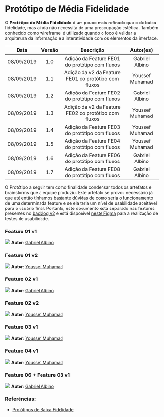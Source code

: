# Protótipo de Média Fidelidade

O **Protótipo de Média Fidelidade** é um pouco mais refinado que o de baixa fidelidade, mas ainda não necessita de uma preocupação estética. Também conhecido como wireframe, é utilizado quando o foco é validar a arquitetura da informação e a interatividade com os elementos da interface.

|    Data    | Versão |                           Descrição                                     |   Autor(es)    |
| :--------: | :----: | :---------------------------------------------------------------------: | :------------: |
| 08/09/2019 |  1.0   |          Adição da Feature FE01 do protótipo com fluxos                 | Gabriel Albino |
| 08/09/2019 |  1.1   |          Adição da v2 da Feature FE01 do protótipo com fluxos           | Youssef Muhamad |
| 08/09/2019 |  1.2   |          Adição da Feature FE02 do protótipo com fluxos                 | Gabriel Albino |
| 08/09/2019 |  1.3   |          Adição da v2 da Feature FE02 do protótipo com fluxos           | Youssef Muhamad |
| 08/09/2019 |  1.4   |          Adição da Feature FE03 do protótipo com fluxos                 | Youssef Muhamad |
| 08/09/2019 |  1.5   |          Adição da Feature FE04 do protótipo com fluxos                 | Youssef Muhamad |
| 08/09/2019 |  1.6   |          Adição da Feature FE06 do protótipo com fluxos                 | Gabriel Albino |
| 08/09/2019 |  1.7   |          Adição da Feature FE08 do protótipo com fluxos                 | Gabriel Albino |


O Protótipo a seguir tem como finalidade condensar todos os artefatos e brainstorms que a equipe produziu. Este artefato se provou necessário já que até então tínhamos bastante dúvidas de como seria o funcionamento de uma determinada feature e se ela teria um nível de usabilidade aceitável para o usuário final. Portanto, este documento está separado nas features presentes no [backlog v2](docs/DS/dinamica-e-seminario-2/Backlog.md#versão-20) e está disponível [neste Figma](https://www.figma.com/file/cmUWUCrBPoO11hGFuuNu7z/Prot%C3%B3tipo-de-Baixa-Fidelidade?node-id=0%3A1) para a realização de testes de usabilidade.

### Feature 01 v1
![](../../../assets/prototipo-baixo-nivel/FE01v1.png)
**Autor**: [Gabriel Albino](https://github.com/gabrielalbino)

### Feature 01 v2
![](../../../assets/prototipo-baixo-nivel/FE01v2.png)
**Autor**: [Youssef Muhamad](https://github.com/youssef-md)

### Feature 02 v1
![](../../../assets/prototipo-baixo-nivel/FE02v1.png)
**Autor**: [Gabriel Albino](https://github.com/gabrielalbino)

### Feature 02 v2
![](../../../assets/prototipo-baixo-nivel/FE02v2.png)
**Autor**: [Youssef Muhamad](https://github.com/youssef-md)

### Feature 03 v1
![](../../../assets/prototipo-baixo-nivel/FE03v1.png)
**Autor**: [Youssef Muhamad](https://github.com/youssef-md)

### Feature 04 v1
![](../../../assets/prototipo-baixo-nivel/FE04v1.png)
**Autor**: [Youssef Muhamad](https://github.com/youssef-md)

### Feature 06 + Feature 08 v1
![](../../../assets/prototipo-baixo-nivel/FE06+FE08v1.png)
**Autor**: [Gabriel Albino](https://github.com/gabrielalbino)

### Referências:

* [Protótipos de Baixa Fidelidade](docs/DS/dinamica-e-seminario-2/PrototipoBaixaFidelidade)